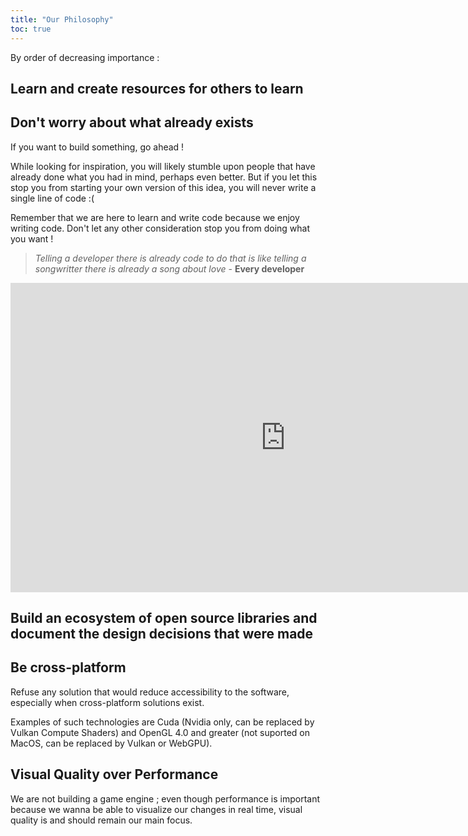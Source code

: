 ```yaml
---
title: "Our Philosophy"
toc: true
---
```


By order of decreasing importance :

## Learn and create resources for others to learn



## Don't worry about what already exists

If you want to build something, go ahead !

While looking for inspiration, you will likely stumble upon people that have already done what you had in mind, perhaps even better. But if you let this stop you from starting your own version of this idea, you will never write a single line of code :(

Remember that we are here to learn and write code because we enjoy writing code. Don't let any other consideration stop you from doing what you want !

> *Telling a developer there is already code to do that is like telling a songwritter there is already a song about love* - **Every developer**

<iframe width="880" height="495" src="https://www.youtube.com/embed/vINkWUe874c" title="YouTube video player" frameborder="0" allow="accelerometer; autoplay; clipboard-write; encrypted-media; gyroscope; picture-in-picture" allowfullscreen></iframe>

## Build an ecosystem of open source libraries and document the design decisions that were made

## Be cross-platform

Refuse any solution that would reduce accessibility to the software, especially when cross-platform solutions exist.

Examples of such technologies are Cuda (Nvidia only, can be replaced by Vulkan Compute Shaders) and OpenGL 4.0 and greater (not suported on MacOS, can be replaced by Vulkan or WebGPU).

## Visual Quality over Performance

We are not building a game engine ; even though performance is important because we wanna be able to visualize our changes in real time, visual quality is and should remain our main focus.